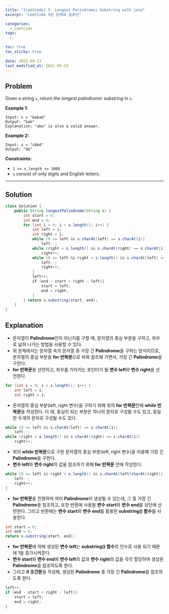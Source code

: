 ```yaml
---
title: "[LeetCode] 5. Longest Palindromic Substring with java"
excerpt: "LeetCode 5번 문제와 솔루션"

categories:
  - LeetCode
tags:
  - 

toc: true
toc_sticky: true
 
date: 2022-09-23
last_modified_at: 2022-09-23
---
```

## **Problem**
Given a string `s`, return *the longest palindromic substring* in `s`.


**Example 1:**
```
Input: s = "babad"
Output: "bab"
Explanation: "aba" is also a valid answer.
```
**Example 2:**
```
Input: s = "cbbd"
Output: "bb"
```

**Constraints:**
- `1 <= s.length <= 1000`
- `s` consist of only digits and English letters.

---
## **Solution**
```java
class Solution {
    public String longestPalindrome(String s) {
        int start = 0;
        int end = 0;
        for (int i = 0; i < s.length(); i++) {
            int left = i;
            int right = i;
            while (0 <= left && s.charAt(left) == s.charAt(i))
                left--;
            while (right < s.length() && s.charAt(right) == s.charAt(i))
                right++;
            while (0 <= left && right < s.length() && s.charAt(left) == s.charAt(right)) {
                left--;
                right++;
            }
            left++;
            if (end - start < right - left){
                start = left;
                end = right;
            }
        } return s.substring(start, end);
    }
}
```
## **Explanation**
- 문자열이 **Palindrome**인지 아닌지를 구할 때, 문자열의 중심 부분을 구하고, 좌우로 넓혀 나가는 방법을 사용할 수 있다.
- 위 문제에서는 문자열 속의 문자열 중 가장 긴 **Palindrome**을 구하는 방식이므로, 문자열의 중심 부분을 **for 반복문**으로 바꿔 참조해 가면서, 가장 긴 **Palindrome**을 구한다.
- **for 반복문**을 선언하고, 좌우를 가리키는 포인터가 될 **변수 left**와 **변수 right**을 선언한다.
```java
for (int i = 0; i < s.length(); i++) {
    int left = i;
    int right = i;
```
- 문자열의 중심 부분(left, right 변수)을 구하기 위해 위의 **for 반복문**안에 **while 반복문**을 작성한다. 이 때, 중심이 되는 부분은 하나의 문자로 구성될 수도 있고, 동일한 두개의 문자로 구성될 수도 있다.
```java
while (0 <= left && s.charAt(left) == s.charAt(i))
    left--;
while (right < s.length() && s.charAt(right) == s.charAt(i))
    right++;
```
- 위의 **while 반복문**으로 구한 문자열의 중심 부분(left, right 변수)을 이용해 가장 긴 **Palindrome**을 구한다.
- **변수 left**와 **변수 right**의 값을 참조하기 위해 **for 반복문** 안에 작성한다.
```java
while (0 <= left && right < s.length() && s.charAt(left)charAt(right)) {
    left--;
    right++;
}
```
- **for 반복문**을 진행하며 여러 **Palindrome**이 생성될 수 있는데, 그 중 가장 긴 **Palindrome**을 참조하고, 또한 반환에 사용될 **변수 start**와 **변수 end**를 상단에 선언한다. 그리고 반환에는 **변수 start**와 **변수 end**를 활용한 **substring() 함수**를 사용한다.
```java
int start = 0;
int end = 0;
return s.substring(start, end);
```
- **for 반복문**에 의해 생성된 **변수 left**는 **substring() 함수**의 인수로 사용 되기 때문에 1을 증가시켜준다.
- **변수 start**와 **변수 end**에 **변수 left**의 값과 **변수 right**의 값을 각각 할당하여 생성된 **Palindrome**을 참조하도록 한다.
- 그리고 **if 조건문**을 작성해, 생성된 **Palindrome** 중 가장 긴 **Palindrome**을 참조하도록 한다.
```java
left++;
if (end - start < right - left){
    start = left;
    end = right;
}
```